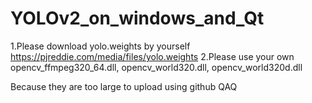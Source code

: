 # YOLOv2_on_windows_and_Qt

1.Please download yolo.weights by yourself https://pjreddie.com/media/files/yolo.weights
2.Please use your own opencv_ffmpeg320_64.dll, opencv_world320.dll, opencv_world320d.dll

Because they are too large to upload using github QAQ
